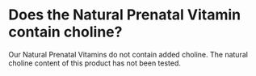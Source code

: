 # Does the Natural Prenatal Vitamin contain choline?

Our Natural Prenatal Vitamins do not contain added choline. The natural choline content of this product has not been tested.